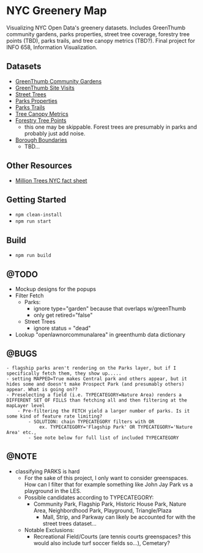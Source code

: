 # NYC Greenery Map
Visualizing NYC Open Data's greenery datasets. Includes GreenThumb community gardens, parks properties, street tree coverage, forestry tree points (TBD), parks trails, and tree canopy metrics (TBD?). Final project for INFO 658, Information Visualization.


## Datasets
- [GreenThumb Community Gardens](https://data.cityofnewyork.us/dataset/GreenThumb-Garden-Info/p78i-pat6)
- [GreenThumb Site Visits](https://data.cityofnewyork.us/Environment/GreenThumb-Site-Visits/xqbk-beh5)
- [Street Trees](https://data.cityofnewyork.us/Environment/2015-Street-Tree-Census-Tree-Data/pi5s-9p35)
- [Parks Properties](https://data.cityofnewyork.us/Recreation/Parks-Properties/enfh-gkve)
- [Parks Trails](https://data.cityofnewyork.us/Environment/Parks-Trails/vjbm-hsyr)
- [Tree Canopy Metrics](https://data.cityofnewyork.us/Environment/NYC-Urban-Tree-Canopy-Assessment-Metrics-2010/hnxz-kkn5)
- [Forestry Tree Points](https://data.cityofnewyork.us/Environment/Forestry-Tree-Points/hn5i-inap)
    - this one may be skippable. Forest trees are presumably in parks and probably just add noise.
- [Borough Boundaries](https://data.cityofnewyork.us/City-Government/Borough-Boundaries/tqmj-j8zm)
    - TBD...

## Other Resources
- [Million Trees NYC fact sheet](https://www.milliontreesnyc.org/html/urban_forest/urban_forest_facts.shtml)


## Getting Started
- `npm clean-install`
- `npm run start`


## Build
- `npm run build`


## @TODO
- Mockup designs for the popups
- Filter Fetch
    - Parks:
        - ignore type="garden" because that overlaps w/greenThumb
        - only get retired="false"
    - Street Trees
        - ignore status = "dead"
- Lookup "openlawnorcommunalarea" in greenthumb data dictionary


## @BUGS
    - flagship parks aren't rendering on the Parks layer, but if I specifically fetch them, they show up.....
    - setting MAPPED=True makes Central park and others appear, but it hides some and doesn't make Prospect Park (and presumably others) appear. What is going on??
    - Preselecting a field (i.e. TYPECATEGORY=Nature Area) renders a DIFFERENT SET OF FILLS than fetching all and then filtering at the mapLayer level
        - Pre-filtering the FETCH yield a larger number of parks. Is it some kind of feature rate limiting? 
            - SOLUTION: chain TYPECATEGORY filters with OR
                ex. TYPECATEGORY='Flagship Park' OR TYPECATEGORY='Nature Area' etc.,
            - See note below for full list of included TYPECATEGORY

## @NOTE
- classifying PARKS is hard
    - For the sake of this project, I only want to consider greenspaces. How can I filter that for example something like John Jay Park vs a playground in the LES.
    - Possible candidates according to TYPECATEGORY:
        - Community Park, Flagship Park, Historic House Park,  Nature Area, Neighbordhood Park, Playground, Triangle/Plaza
            - Mall, Strip, and Parkway can likely be accounted for with the street trees dataset...
    - Notable Exclusions:
        - Recreational Field/Courts (are tennis courts greenspaces? this would also include turf soccer fields so...), Cemetary?